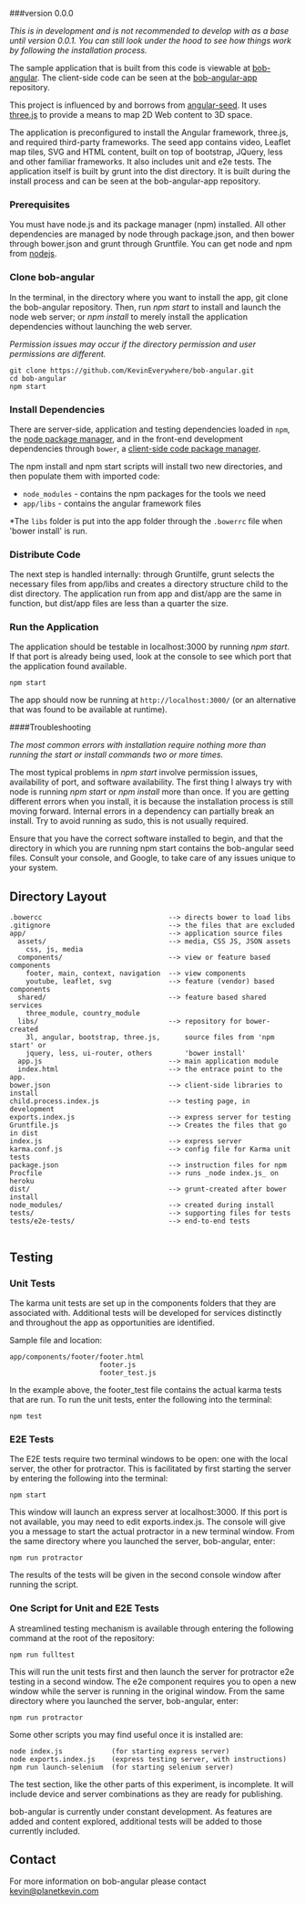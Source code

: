 ###version 0.0.0

*This is in development and is not recommended to develop with as a base until version 0.0.1. You can still look under the hood to see how things work by following the installation process.*

The sample application that is built from this code is viewable at 
[bob-angular](http://bob-angular.herokuapp.com/). The client-side
code can be seen at the [bob-angular-app](https://github.com/KevinEverywhere/bob-angular-app)
repository.

This project is influenced by and borrows from [angular-seed](https://github.com/angular/angular-seed). It uses [three.js](http://threejs.org/) to provide a means to map 2D Web content to 3D space. 

The application is preconfigured to install the Angular framework, three.js, and required third-party frameworks. The seed app contains video, Leaflet map tiles, SVG and HTML content, built on top of bootstrap, JQuery, less and other familiar frameworks. It also includes unit and e2e tests. The application itself is built by grunt into the dist directory. It is built during the install process and can be seen at the bob-angular-app repository.

### Prerequisites

You must have node.js and its package manager (npm) installed. All other dependencies
are managed by node through package.json, and then bower through bower.json and grunt
through Gruntfile. You can get node and npm from [nodejs](http://nodejs.org/).

### Clone bob-angular

In the terminal, in the directory where you want to install the app, git clone the 
bob-angular repository. Then, run *npm start* to install and launch the node 
web server; or *npm install* to merely install the application dependencies without
launching the web server. 

*Permission issues may occur if the directory permission and user permissions are different.*

```
git clone https://github.com/KevinEverywhere/bob-angular.git
cd bob-angular
npm start 
```

### Install Dependencies

There are server-side, application and testing dependencies loaded in  `npm`, 
the [node package manager][npm], and in the front-end development dependencies
through `bower`, a [client-side code package manager][bower].

The npm install and npm start scripts will install two new directories, 
and then populate them with imported code:

* `node_modules` - contains the npm packages for the tools we need
* `app/libs` - contains the angular framework files

*The `libs` folder is put into the app folder  through the `.bowerrc` file when 
'bower install' is run.

### Distribute Code

The next step is handled internally: through Gruntilfe, grunt selects the 
necessary files from app/libs and creates a directory structure child to the 
dist directory. The application run from app and dist/app are the same in 
function, but dist/app files are less than a quarter the size.

### Run the Application

The application should be testable in localhost:3000 by running _npm start_. 
If that port is already being used, look at the console to see which port 
that the application found available.

```
npm start
```

The app should now be running at <code>http://localhost:3000/</code> (or an alternative that was found to be available at runtime).

####Troubleshooting

_The most common errors with installation require nothing more than running the start or install commands two or more times._ 

The most typical problems in _npm start_ involve permission issues, availability of port, and software availability. The first thing I always try with node is running _npm start_ or _npm install_ more than once. If you are getting different errors when you install, it is because the installation process is still moving forward. Internal errors in a dependency can partially break an install. Try to avoid running as sudo, this is not usually required.

Ensure that you have the correct software installed to begin, and that the directory in which you are running npm start contains the bob-angular seed files. Consult your console, and Google, to take care of any issues unique to your system.

## Directory Layout

```
.bowercc                               --> directs bower to load libs
.gitignore                             --> the files that are excluded
app/                                   --> application source files
  assets/                              --> media, CSS JS, JSON assets
    css, js, media
  components/                          --> view or feature based components
    footer, main, context, navigation  --> view components
    youtube, leaflet, svg              --> feature (vendor) based components
  shared/                              --> feature based shared services
    three_module, country_module        
  libs/                                --> repository for bower-created 
    3l, angular, bootstrap, three.js,      source files from 'npm start' or  
    jquery, less, ui-router, others        'bower install' 
  app.js                               --> main application module
  index.html                           --> the entrace point to the app.
bower.json                             --> client-side libraries to install
child.process.index.js                 --> testing page, in development
exports.index.js                       --> express server for testing
Gruntfile.js                           --> Creates the files that go in dist
index.js                               --> express server 
karma.conf.js                          --> config file for Karma unit tests 
package.json                           --> instruction files for npm 
Procfile                               --> runs _node index.js_ on heroku
dist/                                  --> grunt-created after bower install
node_modules/                          --> created during install
tests/                                 --> supporting files for tests 
tests/e2e-tests/                       --> end-to-end tests


```

## Testing

### Unit Tests

The karma unit tests are set up in the components folders that they are associated with. Additional tests will be developed for services distinctly and throughout the app as opportunities are identified.

Sample file and location:

```
app/components/footer/footer.html
                      footer.js
                      footer_test.js
```

In the example above, the footer_test file contains the actual karma tests that are run.  To run the unit tests, enter the following into the terminal:

```
npm test
```

### E2E Tests                      

The E2E tests require two terminal windows to be open: one with the local server, the other for protractor. This is facilitated by first starting the server by entering the following into the terminal:

```
npm start
```
This window will launch an express server at localhost:3000. If this port is not available, you may need to edit exports.index.js. The console will give you a message to start the actual protractor in a new terminal window. From the same directory where you launched the server, bob-angular, enter:

```
npm run protractor
```

The results of the tests will be given in the second console window after running the script.

### One Script for Unit and E2E Tests

A streamlined testing mechanism is available through entering the following command at the root of the repository:

```
npm run fulltest
```
This will run the unit tests first and then launch the server for protractor e2e testing in a second window. The e2e component requires you to open a new window while the server is running in the original window. From the same directory where you launched the server, bob-angular, enter:

```
npm run protractor
```
Some other scripts you may find useful once it is installed are:

```
node index.js            (for starting express server)
node exports.index.js    (express testing server, with instructions)
npm run launch-selenium  (for starting selenium server)

```

The test section, like the other parts of this experiment, is incomplete. It will include device and server combinations as they are ready for publishing.

bob-angular is currently under constant development. As features are added and content explored, additional tests will be added to those currently included.

## Contact

For more information on bob-angular please contact kevin@planetkevin.com

[angular]: http://angularjs.org/
[three]: http://threejs.org/
[express]: http://expressjs.com/
[git]: http://git-scm.com/
[grunt]: http://gruntjs.com/
[bower]: http://bower.io
[npm]: https://www.npmjs.org/
[node]: http://nodejs.org
[less]: http://lesscss.org/
[leaflet]:http://leafletjs.com/
[protractor]: https://github.com/angular/protractor
[jasmine]: http://jasmine.github.io
[karma]: http://karma-runner.github.io
[travis]: https://travis-ci.org/


